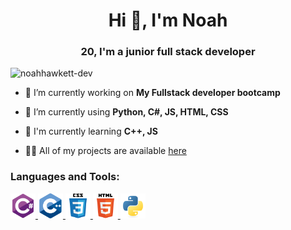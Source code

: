 <h1 align="center">Hi 👋, I'm Noah</h1>
<h3 align="center">20, I'm a junior full stack developer</h3>

<p align="left"> <img src="https://komarev.com/ghpvc/?username=noahhawkett-dev&label=Profile%20views&color=0e75b6&style=flat" alt="noahhawkett-dev" /> </p>

- 🔭 I’m currently working on **My Fullstack developer bootcamp**

- 📝 I’m currently using **Python, C#, JS, HTML, CSS**

- 🌱 I'm currently learning **C++, JS**

- 👨‍💻 All of my projects are available [here](https://github.com/noahhawkett-dev?tab=repositories)

<!-- 📫 How to reach me -->
<h3 align="left">Languages and Tools:</h3>
<p align="left"> </a> <a href="https://www.w3schools.com/cs/" target="_blank" rel="noreferrer"> <img src="https://raw.githubusercontent.com/devicons/devicon/master/icons/csharp/csharp-original.svg" alt="csharp" width="40" height="40"/> </a> <a href="https://www.w3schools.com/cpp/" target="_blank" rel="noreferrer"> <img src="https://raw.githubusercontent.com/devicons/devicon/master/icons/cplusplus/cplusplus-original.svg" alt="cplusplus" width="40" height="40"/> </a> <a href="https://www.w3schools.com/css/" target="_blank" rel="noreferrer"> <img src="https://raw.githubusercontent.com/devicons/devicon/master/icons/css3/css3-original-wordmark.svg" alt="css3" width="40" height="40"/> </a> <a href="https://www.w3.org/html/" target="_blank" rel="noreferrer"> <img src="https://raw.githubusercontent.com/devicons/devicon/master/icons/html5/html5-original-wordmark.svg" alt="html5" width="40" height="40"/> </a> <a href="https://www.python.org" target="_blank" rel="noreferrer"> <img src="https://raw.githubusercontent.com/devicons/devicon/master/icons/python/python-original.svg" alt="python" width="40" height="40"/> </a> </p>
